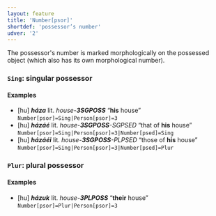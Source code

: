 ```yaml
---
layout: feature
title: 'Number[psor]'
shortdef: 'possessor’s number'
udver: '2'
---
```


The possessor's number is marked morphologically on the possessed object
(which also has its own morphological number).

### <a name="Sing">`Sing`</a>: singular possessor

#### Examples

* [hu] _<b>háza</b>_ lit. _house-<b>3SGPOSS</b>_ “<b>his</b> house” `Number[psor]=Sing|Person[psor]=3`
* [hu] _<b>házáé</b>_ lit. _house-<b>3SGPOSS</b>-SGPSED_ “that of <b>his</b> house” `Number[psor]=Sing|Person[psor]=3|Number[psed]=Sing`
* [hu] _<b>házáéi</b>_ lit. _house-<b>3SGPOSS</b>-PLPSED_ “those of <b>his</b> house” `Number[psor]=Sing|Person[psor]=3|Number[psed]=Plur`

### <a name="Plur">`Plur`</a>: plural possessor

#### Examples

* [hu] _<b>házuk</b>_ lit. _house-<b>3PLPOSS</b>_ “<b>their</b> house” `Number[psor]=Plur|Person[psor]=3`

<!-- Interlanguage links updated Po lis 14 15:34:51 CET 2022 -->
